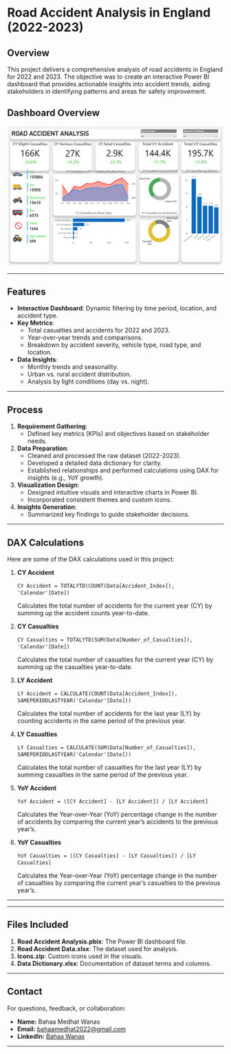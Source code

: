 # Road Accident Analysis in England (2022-2023)

## Overview
This project delivers a comprehensive analysis of road accidents in England for 2022 and 2023. The objective was to create an interactive Power BI dashboard that provides actionable insights into accident trends, aiding stakeholders in identifying patterns and areas for safety improvement.

  
## Dashboard Overview
![Car Accident Dashboard](./AccDash.png)

---

## Features
- **Interactive Dashboard**: Dynamic filtering by time period, location, and accident type.
- **Key Metrics**:
  - Total casualties and accidents for 2022 and 2023.
  - Year-over-year trends and comparisons.
  - Breakdown by accident severity, vehicle type, road type, and location.
- **Data Insights**:
  - Monthly trends and seasonality.
  - Urban vs. rural accident distribution.
  - Analysis by light conditions (day vs. night).

---

## Process
1. **Requirement Gathering**:
   - Defined key metrics (KPIs) and objectives based on stakeholder needs.
2. **Data Preparation**:
   - Cleaned and processed the raw dataset (2022-2023).
   - Developed a detailed data dictionary for clarity.
   - Established relationships and performed calculations using DAX for insights (e.g., YoY growth).
3. **Visualization Design**:
   - Designed intuitive visuals and interactive charts in Power BI.
   - Incorporated consistent themes and custom icons.
4. **Insights Generation**:
   - Summarized key findings to guide stakeholder decisions.


---

## DAX Calculations
Here are some of the DAX calculations used in this project:

1. **CY Accident**
   ```DAX
   CY Accident = TOTALYTD(COUNT(Data[Accident_Index]), 'Calendar'[Date])
   ```
   Calculates the total number of accidents for the current year (CY) by summing up the accident counts year-to-date.

2. **CY Casualties**
   ```DAX
   CY Casualties = TOTALYTD(SUM(Data[Number_of_Casualties]), 'Calendar'[Date])
   ```
   Calculates the total number of casualties for the current year (CY) by summing up the casualties year-to-date.

3. **LY Accident**
   ```DAX
   LY Accident = CALCULATE(COUNT(Data[Accident_Index]), SAMEPERIODLASTYEAR('Calendar'[Date]))
   ```
   Calculates the total number of accidents for the last year (LY) by counting accidents in the same period of the previous year.

4. **LY Casualties**
   ```DAX
   LY Casualties = CALCULATE(SUM(Data[Number_of_Casualties]), SAMEPERIODLASTYEAR('Calendar'[Date]))
   ```
   Calculates the total number of casualties for the last year (LY) by summing casualties in the same period of the previous year.
   
5. **YoY Accident**
   ```DAX
   YoY Accident = ([CY Accident] - [LY Accident]) / [LY Accident]
   ```
   Calculates the Year-over-Year (YoY) percentage change in the number of accidents by comparing the current year’s accidents to the previous year’s.

6. **YoY Casualties**
   ```DAX
   YoY Casualties = ([CY Casualties] - [LY Casualties]) / [LY Casualties]
   ```
   Calculates the Year-over-Year (YoY) percentage change in the number of casualties by comparing the current year’s casualties to the previous year’s.
---


---

## Files Included
1. **Road Accident Analysis.pbix**: The Power BI dashboard file.
2. **Road Accident Data.xlsx**: The dataset used for analysis.
3. **Icons.zip**: Custom icons used in the visuals.
4. **Data Dictionary.xlsx**: Documentation of dataset terms and columns.

---

## Contact
For questions, feedback, or collaboration:

- **Name:** Bahaa Medhat Wanas  
- **Email:** [bahaamedhat2022@gmail.com](mailto:bahaamedhat2022@gmail.com)  
- **LinkedIn:** [Bahaa Wanas](https://www.linkedin.com/in/bahaa-wanas-9797b923a)  

---
